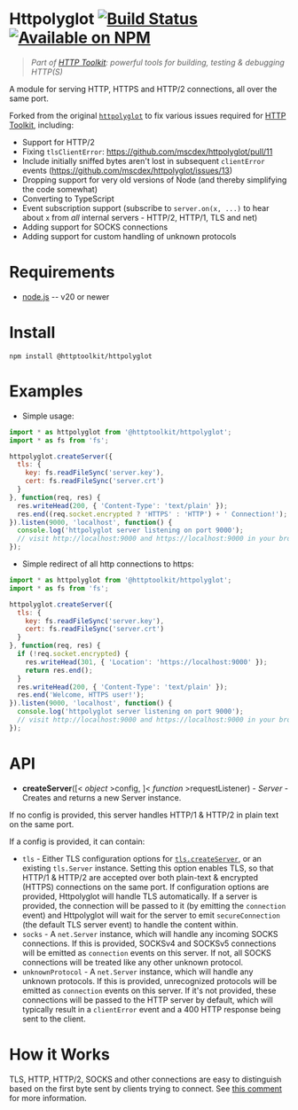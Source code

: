 # Httpolyglot [![Build Status](https://github.com/httptoolkit/httpolyglot/workflows/CI/badge.svg)](https://github.com/httptoolkit/httpolyglot/actions) [![Available on NPM](https://img.shields.io/npm/v/@httptoolkit/httpolyglot.svg)](https://npmjs.com/package/@httptoolkit/httpolyglot)

> _Part of [HTTP Toolkit](https://httptoolkit.com): powerful tools for building, testing & debugging HTTP(S)_

A module for serving HTTP, HTTPS and HTTP/2 connections, all over the same port.

Forked from the original [`httpolyglot`](https://github.com/mscdex/httpolyglot) to fix various issues required for [HTTP Toolkit](https://httptoolkit.com), including:

* Support for HTTP/2
* Fixing `tlsClientError`: https://github.com/mscdex/httpolyglot/pull/11
* Include initially sniffed bytes aren't lost in subsequent `clientError` events (https://github.com/mscdex/httpolyglot/issues/13)
* Dropping support for very old versions of Node (and thereby simplifying the code somewhat)
* Converting to TypeScript
* Event subscription support (subscribe to `server.on(x, ...)` to hear about `x` from _all_ internal servers - HTTP/2, HTTP/1, TLS and net)
* Adding support for SOCKS connections
* Adding support for custom handling of unknown protocols

Requirements
============

* [node.js](http://nodejs.org/) -- v20 or newer


Install
============

    npm install @httptoolkit/httpolyglot


Examples
========

* Simple usage:

```javascript
import * as httpolyglot from '@httptoolkit/httpolyglot';
import * as fs from 'fs';

httpolyglot.createServer({
  tls: {
    key: fs.readFileSync('server.key'),
    cert: fs.readFileSync('server.crt')
  }
}, function(req, res) {
  res.writeHead(200, { 'Content-Type': 'text/plain' });
  res.end((req.socket.encrypted ? 'HTTPS' : 'HTTP') + ' Connection!');
}).listen(9000, 'localhost', function() {
  console.log('httpolyglot server listening on port 9000');
  // visit http://localhost:9000 and https://localhost:9000 in your browser ...
});
```

* Simple redirect of all http connections to https:

```javascript
import * as httpolyglot from '@httptoolkit/httpolyglot';
import * as fs from 'fs';

httpolyglot.createServer({
  tls: {
    key: fs.readFileSync('server.key'),
    cert: fs.readFileSync('server.crt')
  }
}, function(req, res) {
  if (!req.socket.encrypted) {
    res.writeHead(301, { 'Location': 'https://localhost:9000' });
    return res.end();
  }
  res.writeHead(200, { 'Content-Type': 'text/plain' });
  res.end('Welcome, HTTPS user!');
}).listen(9000, 'localhost', function() {
  console.log('httpolyglot server listening on port 9000');
  // visit http://localhost:9000 and https://localhost:9000 in your browser ...
});
```


API
===

* **createServer**([< _object_ >config, ]< _function_ >requestListener) - _Server_ - Creates and returns a new Server instance.

If no config is provided, this server handles HTTP/1 & HTTP/2 in plain text on the same port.

If a config is provided, it can contain:

- `tls` - Either TLS configuration options for [`tls.createServer`](https://nodejs.org/api/tls.html#tlscreateserveroptions-secureconnectionlistener), or an existing `tls.Server` instance. Setting this option enables TLS, so that HTTP/1 & HTTP/2 are accepted over both plain-text & encrypted (HTTPS) connections on the same port. If configuration options are provided, Httpolyglot will handle TLS automatically. If a server is provided, the connection will be passed to it (by emitting the `connection` event) and Httpolyglot will wait for the server to emit `secureConnection` (the default TLS server event) to handle the content within.
- `socks` - A `net.Server` instance, which will handle any incoming SOCKS connections. If this is provided, SOCKSv4 and SOCKSv5 connections will be emitted as `connection` events on this server. If not, all SOCKS connections will be treated like any other unknown protocol.
- `unknownProtocol` - A `net.Server` instance, which will handle any unknown protocols. If this is provided, unrecognized protocols will be emitted as `connection` events on this server. If it's not provided, these connections will be passed to the HTTP server by default, which will typically result in a `clientError` event and a 400 HTTP response being sent to the client.

How it Works
============

TLS, HTTP, HTTP/2, SOCKS and other connections are easy to distinguish based on the first byte sent by clients trying to connect. See [this comment](https://github.com/mscdex/httpolyglot/issues/3#issuecomment-173680155) for more information.
